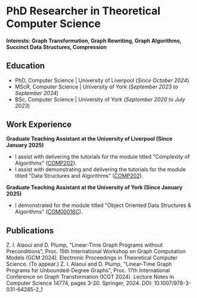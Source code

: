# PhD Researcher in Theoretical Computer Science

#### Interests: Graph Transformation, Graph Rewriting, Graph Algorithms, Succinct Data Structures, Compression

## Education
- PhD, Computer Science | University of Liverpool (_Since October 2024_)								       		
- MScR, Computer Science	| University of York (_September 2023 to September 2024_)	 			        		
- BSc, Computer Science | University of York (_September 2020 to July 2023_)

## Work Experience
**Graduate Teaching Assistant at the University of Liverpool (Since January 2025)**
- I assist with delivering the tutorials for the module titled "Complexity of Algorithms" ([COMP202](https://www.liverpool.ac.uk/info/portal/pls/portal/tulwwwmerge.mergepage?p_template=m_cs&p_tulipproc=moddets&p_params=%3Fp_module_id%3D199252)).
- I assist with demonstrating and delivering the tutorials for the module titled "Data Structures and Algorithms" ([COMP202](https://www.liverpool.ac.uk/info/portal/pls/portal/tulwwwmerge.mergepage?p_template=m_cs&p_tulipproc=moddets&p_params=%3Fp_module_id%3D189059)).

**Graduate Teaching Assistant at the University of York (Since January 2025)**
- I demonstrated for the module titled "Object Oriented Data Structures & Algorithms" ([COM00016C](https://www.york.ac.uk/students/studying/manage/programmes/module-catalogue/module/COM00016C/latest)).

## Publications
Z. I. Alaoui and D. Plump, "Linear-Time Graph Programs without Preconditions", Proc. 15th International Workshop on Graph Computation Models (GCM 2024). Electronic Proceedings in Theoretical Computer Science. (To appear.)
Z. I. Alaoui and D. Plump, "Linear-Time Graph Programs for Unbounded-Degree Graphs", Proc. 17th International Conference on Graph Transformation (ICGT 2024). Lecture Notes in Computer Science 14774, pages 3-20. Springer, 2024. DOI: 10.1007/978-3-031-64285-2_1
